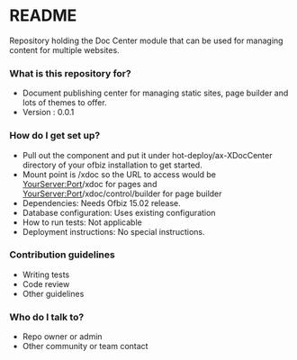# README #

Repository holding the Doc Center module that can be used for managing content for multiple websites.

### What is this repository for? ###

* Document publishing center for managing static sites, page builder and lots of themes to offer.
* Version : 0.0.1

### How do I get set up? ###

* Pull out the component and put it under hot-deploy/ax-XDocCenter directory of your ofbiz installation to get started.
* Mount point is /xdoc so the URL to access would be <YourServer:Port>/xdoc for pages and <YourServer:Port>/xdoc/control/builder for page builder
* Dependencies: Needs Ofbiz 15.02 release.
* Database configuration: Uses existing configuration
* How to run tests: Not applicable
* Deployment instructions: No special instructions.

### Contribution guidelines ###

* Writing tests
* Code review
* Other guidelines

### Who do I talk to? ###

* Repo owner or admin
* Other community or team contact